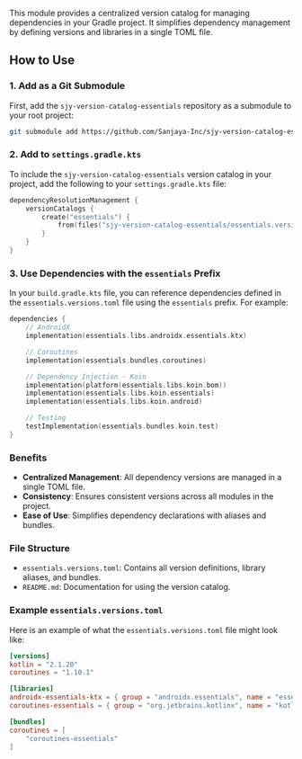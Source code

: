 This module provides a centralized version catalog for managing dependencies in your Gradle project. It simplifies dependency management by defining versions and libraries in a single TOML file.

## How to Use

### 1. Add as a Git Submodule

First, add the `sjy-version-catalog-essentials` repository as a submodule to your root project:

```bash
git submodule add https://github.com/Sanjaya-Inc/sjy-version-catalog-essentials.git
```

### 2. Add to `settings.gradle.kts`

To include the `sjy-version-catalog-essentials` version catalog in your project, add the following to your `settings.gradle.kts` file:

```kotlin
dependencyResolutionManagement {
    versionCatalogs {
        create("essentials") {
            from(files("sjy-version-catalog-essentials/essentials.versions.toml"))
        }
    }
}
```

### 3. Use Dependencies with the `essentials` Prefix

In your `build.gradle.kts` file, you can reference dependencies defined in the `essentials.versions.toml` file using the `essentials` prefix. For example:

```kotlin
dependencies {
    // AndroidX
    implementation(essentials.libs.androidx.essentials.ktx)

    // Coroutines
    implementation(essentials.bundles.coroutines)

    // Dependency Injection - Koin
    implementation(platform(essentials.libs.koin.bom))
    implementation(essentials.libs.koin.essentials)
    implementation(essentials.libs.koin.android)

    // Testing
    testImplementation(essentials.bundles.koin.test)
}
```

### Benefits

- **Centralized Management**: All dependency versions are managed in a single TOML file.
- **Consistency**: Ensures consistent versions across all modules in the project.
- **Ease of Use**: Simplifies dependency declarations with aliases and bundles.

### File Structure

- `essentials.versions.toml`: Contains all version definitions, library aliases, and bundles.
- `README.md`: Documentation for using the version catalog.

### Example `essentials.versions.toml`

Here is an example of what the `essentials.versions.toml` file might look like:

```toml
[versions]
kotlin = "2.1.20"
coroutines = "1.10.1"

[libraries]
androidx-essentials-ktx = { group = "androidx.essentials", name = "essentials-ktx", version.ref = "kotlin" }
coroutines-essentials = { group = "org.jetbrains.kotlinx", name = "kotlinx-coroutines-essentials", version.ref = "coroutines" }

[bundles]
coroutines = [
    "coroutines-essentials"
]
```

